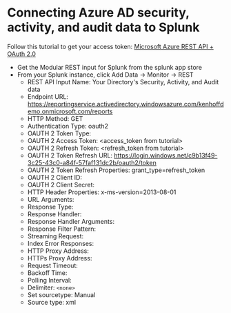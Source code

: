 # Connecting Azure AD security, activity, and audit data to Splunk

Follow this tutorial to get your access token: [Microsoft Azure REST API + OAuth 2.0](https://ahmetalpbalkan.com/blog/azure-rest-api-with-oauth2/)

- Get the Modular REST input for Splunk from the splunk app store
- From your Splunk instance, click Add Data -> Monitor -> REST
	- REST API Input Name: Your Directory's Security, Activity, and Audit data
	- Endpoint URL: https://reportingservice.activedirectory.windowsazure.com/kenhoffdemo.onmicrosoft.com/reports
	- HTTP Method: GET
	- Authentication Type: oauth2
	- OAUTH 2 Token Type: <none>
	- OAUTH 2 Access Token: <access_token from tutorial>
	- OAUTH 2 Refresh Token: <refresh_token from tutorial>
	- OAUTH 2 Token Refresh URL: https://login.windows.net/c9b13f49-3c25-43c0-a84f-57faf131dc2b/oauth2/token
	- OAUTH 2 Token Refresh Properties: grant_type=refresh_token
	- OAUTH 2 Client ID: <your client_id from tutorial>
	- OAUTH 2 Client Secret: <none>
	- HTTP Header Properties: x-ms-version=2013-08-01
	- URL Arguments: 
	- Response Type:
	- Response Handler:
	- Response Handler Arguments:
	- Response Filter Pattern:
	- Streaming Request:
	- Index Error Responses:
	- HTTP Proxy Address:
	- HTTPs Proxy Address:
	- Request Timeout:
	- Backoff Time:
	- Polling Interval: 
	- Delimiter: `<none>`
	- Set sourcetype: Manual
	- Source type: xml


